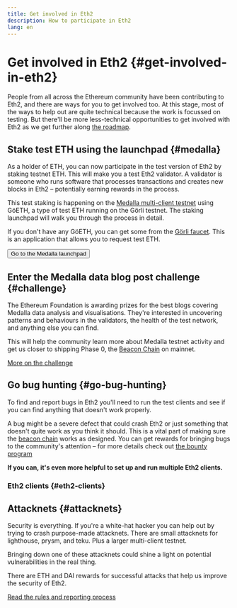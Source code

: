```yaml
---
title: Get involved in Eth2
description: How to participate in Eth2
lang: en
---
```


# Get involved in Eth2 {#get-involved-in-eth2}

People from all across the Ethereum community have been contributing to Eth2, and there are ways for you to get involved too. At this stage, most of the ways to help out are quite technical because the work is focussed on testing. But there'll be more less-technical opportunities to get involved with Eth2 as we get further along [the roadmap](/en/eth2/#roadmap).

## Stake test ETH using the launchpad <Twemoji svg text=":rocket:" />{#medalla}

As a holder of ETH, you can now participate in the test version of Eth2 by staking testnet ETH. This will make you a test Eth2 validator. A validator is someone who runs software that processes transactions and creates new blocks in Eth2 – potentially earning rewards in the process.

This test staking is happening on the [Medalla multi-client testnet](https://github.com/goerli/medalla/blob/master/medalla/README.md) using GöETH, a type of test ETH running on the Görli testnet. The staking launchpad will walk you through the process in detail.

If you don't have any GöETH, you can get some from the [Görli faucet](https://faucet.goerli.mudit.blog/). This is an application that allows you to request test ETH.

<Button to="https://medalla.launchpad.ethereum.org/">Go to the Medalla launchpad</Button>

## Enter the Medalla data blog post challenge <Twemoji svg text=":bar_chart:" /> {#challenge}

The Ethereum Foundation is awarding prizes for the best blogs covering Medalla data analysis and visualisations. They're interested in uncovering patterns and behaviours in the validators, the health of the test network, and anything else you can find.

This will help the community learn more about Medalla testnet activity and get us closer to shipping Phase 0, the [Beacon Chain](/en/Eth2/the-beacon-chain) on mainnet.

[More on the challenge](/en/eth2/get-involved/medalla-data-challenge/)

## Go bug hunting <Twemoji svg text=":bug:" /> {#go-bug-hunting}

To find and report bugs in Eth2 you'll need to run the test clients and see if you can find anything that doesn't work properly.

A bug might be a severe defect that could crash Eth2 or just something that doesn't quite work as you think it should. This is a vital part of making sure the [beacon chain](/en/eth2/the-beacon-chain) works as designed. You can get rewards for bringing bugs to the community's attention – for more details check out [the bounty program](https://bounty.ethereum.org/)

**If you can, it's even more helpful to set up and run multiple Eth2 clients.**

### Eth2 clients {#eth2-clients}

<Eth2Clients />

## Attacknets <Twemoji svg text=":fencer:" /> {#attacknets}

Security is everything. If you're a white-hat hacker you can help out by trying to crash purpose-made attacknets. There are small attacknets for lighthouse, prysm, and teku. Plus a larger multi-client testnet.

Bringing down one of these attacknets could shine a light on potential vulnerabilities in the real thing.

There are ETH and DAI rewards for successful attacks that help us improve the security of Eth2.

[Read the rules and reporting process](https://github.com/ethereum/public-attacknets)
